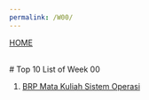 ```yaml
---
permalink: /W00/
---
```

[HOME](../)

<br>
# Top 10 List of Week 00

1. [BRP Mata Kuliah Sistem Operasi](https://github.com/UI-FASILKOM-OS/SistemOperasi/blob/master/Slides/os00.pdf)<br>
